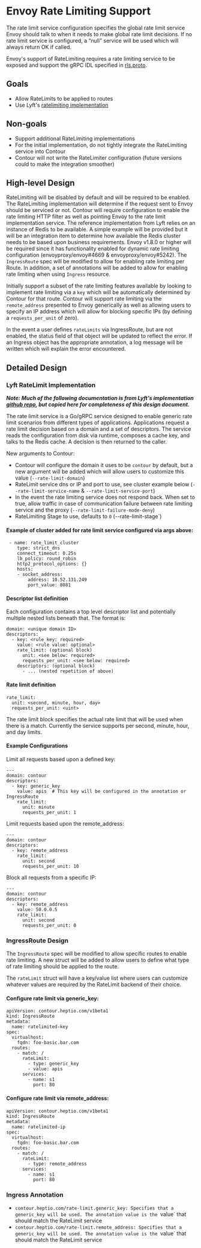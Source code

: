 # Envoy Rate Limiting Support

The rate limit service configuration specifies the global rate limit service Envoy should talk to when it needs to make global rate limit decisions.
If no rate limit service is configured, a “null” service will be used which will always return OK if called.

Envoy's support of RateLimiting requires a rate limiting service to be exposed and support the gRPC IDL specified in [rls.proto](https://www.envoyproxy.io/docs/envoy/v1.9.0/api-v2/service/ratelimit/v2/rls.proto#envoy-api-file-envoy-service-ratelimit-v2-rls-proto).

## Goals

- Allow RateLimits to be applied to routes
- Use Lyft's [ratelimiting implementation](https://github.com/lyft/ratelimit)

## Non-goals

- Support additional RateLimiting implementations
- For the initial implementation, do not tightly integrate the RateLimiting service into Contour
- Contour will not write the RateLimiter configuration (future versions could to make the integration smoother)

## High-level Design

RateLimiting will be disabled by default and will be required to be enabled.
The RateLimiting implementation will determine if the request sent to Envoy should be serviced or not.
Contour will require configuration to enable the rate limiting HTTP filter as well as pointing Envoy to the rate limit implementation service.
The reference implementation from Lyft relies on an instance of Redis to be available. 
A simple example will be provided but it will be an integration item to determine how available the Redis cluster needs to be based upon business requirements.
Envoy v1.8.0 or higher will be required since it has functionality enabled for dynamic rate limiting configuration (envoyproxy/envoy#4669 & envoyproxy/envoy#5242).
The `IngressRoute` spec will be modified to allow for enabling rate limiting per Route.
In addition, a set of annotations will be added to allow for enabling rate limiting when using `Ingress` resource.

Initially support a subset of the rate limiting features available by looking to implement rate limiting via a `key` which will be automatically determined by Contour for that route.
Contour will support rate limiting via the `remote_address` presented to Envoy generically as well as allowing users to specify an IP address which will allow for blocking specific IPs (by defining a `requests_per_unit` of zero).

In the event a user defines `rateLimits` via IngressRoute, but are not enabled, the status field of that object will be updated to reflect the error.
If an Ingress object has the appropriate annotation, a log message will be written which will explain the error encountered.

## Detailed Design

### Lyft RateLimit Implementation

___Note: Much of the following documentation is from Lyft's implementation [github repo](https://github.com/lyft/ratelimit), but copied here for completeness of this design document.___

The rate limit service is a Go/gRPC service designed to enable generic rate limit scenarios from different types of applications. Applications request a rate limit decision based on a domain and a set of descriptors. The service reads the configuration from disk via runtime, composes a cache key, and talks to the Redis cache. A decision is then returned to the caller.

New arguments to Contour:

- Contour will configure the domain it uses to be `contour` by default, but a new argument will be added which will allow users to customize this value (`--rate-limit-domain`)
- RateLimit service dns or IP and port to use, see cluster example below (`--rate-limit-service-name` & `--rate-limit-service-port`)
- In the event the rate limiting service does not respond back. When set to true, allow traffic in case of communication failure between rate limiting service and the proxy (`--rate-limit-failure-mode-deny`)
- RateLimiting Stage to use, defaults to `0` (--rate-limit-stage`)


#### Example of cluster added for rate limit service configured via args above:
```
 - name: rate_limit_cluster
    type: strict_dns
    connect_timeout: 0.25s
    lb_policy: round_robin
    http2_protocol_options: {}
    hosts:
    - socket_address:
        address: 10.52.131.249
        port_value: 8081
```

#### Descriptor list definition

Each configuration contains a top level descriptor list and potentially multiple nested lists beneath that. The format is:

```
domain: <unique domain ID>
descriptors:
  - key: <rule key: required>
    value: <rule value: optional>
    rate_limit: (optional block)
      unit: <see below: required>
      requests_per_unit: <see below: required>
    descriptors: (optional block)
      - ... (nested repetition of above)
```

#### Rate limit definition
```
rate_limit:
  unit: <second, minute, hour, day>
  requests_per_unit: <uint>
```

The rate limit block specifies the actual rate limit that will be used when there is a match. Currently the service supports per second, minute, hour, and day limits.

#### Example Configurations

Limit all requests based upon a defined key:

```
---
domain: contour
descriptors:
  - key: generic_key
    value: apis  # This key will be configured in the annotation or IngressRoute
    rate_limit:
      unit: minute
      requests_per_unit: 1
```

Limit requests based upon the remote_address:
```
---
domain: contour
descriptors:
  - key: remote_address
    rate_limit:
      unit: second
      requests_per_unit: 10
```

Block all requests from a specific IP:
```
---
domain: contour
descriptors:
  - key: remote_address
    value: 50.0.0.5
    rate_limit:
      unit: second
      requests_per_unit: 0
```

### IngressRoute Design

The `IngressRoute` spec will be modified to allow specific routes to enable rate limiting.
A new struct will be added to allow users to define what type of rate limiting should be applied to the route.

The `rateLimit` struct will have a key/value list where users can customize whatever values are required by the RateLimit backend of their choice.

#### Configure rate limit via generic_key:
```
apiVersion: contour.heptio.com/v1beta1
kind: IngressRoute
metadata:
  name: ratelimited-key
spec:
  virtualhost:
    fqdn: foo-basic.bar.com
  routes:
    - match: /
      rateLimit:
        - type: generic_key
        - value: apis
      services:
        - name: s1
          port: 80
```

#### Configure rate limit via remote_address:
```
apiVersion: contour.heptio.com/v1beta1
kind: IngressRoute
metadata:
  name: ratelimited-ip
spec:
  virtualhost:
    fqdn: foo-basic.bar.com
  routes:
    - match: /
      rateLimit:
        - type: remote_address
      services:
        - name: s1
          port: 80
```

### Ingress Annotation

- `contour.heptio.com/rate-limit.generic_key: Specifies that a generic_key will be used. The annotation value is the `value` that should match the RateLimit service
- `contour.heptio.com/rate-limit.remote_address: Specifies that a generic_key will be used. The annotation value is the `value` that should match the RateLimit service
